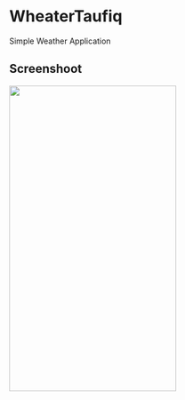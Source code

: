 # WheaterTaufiq
Simple Weather Application 


## Screenshoot
<img src="https://user-images.githubusercontent.com/30973696/103271193-8492e780-49f4-11eb-853e-5e9dbff83326.jpg" width="300" height="550">
